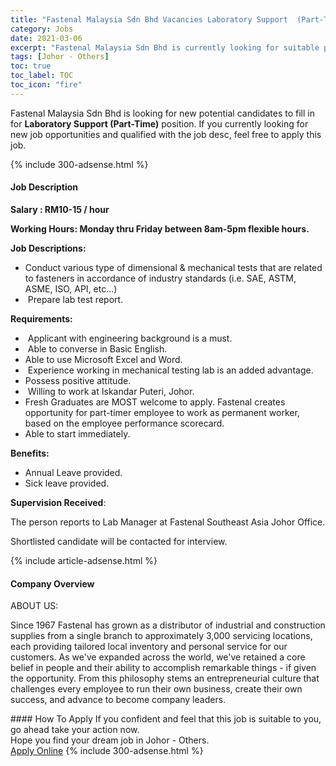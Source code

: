 ```yaml
---
title: "Fastenal Malaysia Sdn Bhd Vacancies Laboratory Support  (Part-Time)" 
category: Jobs 
date: 2021-03-06 
excerpt: "Fastenal Malaysia Sdn Bhd is currently looking for suitable person to fill in the Laboratory Support  (Part-Time) which based in Johor - Others" 
tags: [Johor - Others] 
toc: true 
toc_label: TOC 
toc_icon: "fire" 
--- 
```


<p>Fastenal Malaysia Sdn Bhd is looking for new potential candidates to fill in for <b>Laboratory Support  (Part-Time)</b> position. If you currently looking for new job opportunities and qualified with the job desc, feel free to apply this job.
</p>{% include 300-adsense.html %} 
<div><div><h4>Job Description</h4></div><div><div><span><div><p><strong>Salary : RM10-15 / hour</strong></p><p><strong>Working Hours: Monday thru Friday between 8am-5pm flexible hours.&#160;</strong></p><p><strong>Job Descriptions:</strong></p><ul><li>Conduct various type of dimensional &amp; mechanical tests that are related to fasteners in accordance of industry standards (i.e. SAE, ASTM, ASME, ISO, API, etc&#8230;)</li><li>&#160;Prepare lab test report.</li></ul><p><strong>Requirements:</strong></p><ul><li>&#160;Applicant with engineering background is a must.</li><li>&#160;Able to converse in Basic English.</li><li>Able to use Microsoft Excel and Word.</li><li>&#160;Experience working in mechanical testing lab is an added advantage.&#160;</li><li>Possess positive attitude.</li><li>&#160;Willing to work at Iskandar Puteri, Johor.</li><li>Fresh Graduates are MOST welcome to apply. Fastenal creates opportunity for part-timer employee to work as permanent worker, based on the employee performance scorecard.&#160;&#160;</li><li>Able to start immediately.</li></ul><p><strong>Benefits:</strong></p><ul><li>Annual Leave provided.</li><li>Sick leave provided.</li></ul><p><strong>Supervision Received</strong>:</p><p>The person reports to Lab Manager at Fastenal Southeast Asia Johor Office.</p><p>Shortlisted candidate will be contacted for interview.</p></div></span></div></div></div> 
{% include article-adsense.html %} 
<div><div><h4>Company Overview</h4></div><div><div><span><div><p>ABOUT US:</p><p>Since 1967 Fastenal has grown as a distributor of industrial and construction supplies from a single branch to approximately 3,000 servicing locations, each providing tailored local inventory and personal service for our customers. As we've expanded across the world, we've retained a core belief in people and their ability to accomplish remarkable things - if given the opportunity. From this philosophy stems an entrepreneurial culture that challenges every employee to run their own business, create their own success, and advance to become company leaders.</p></div></span></div></div></div> 
#### How To Apply 
If you confident and feel that this job is suitable to you, go ahead take your action now. <br/> 
Hope you find your dream job in Johor - Others. <br/> 
<a href="https://www.jobstreet.com.my/en/job/laboratory-support-part-time-4497403?jobId=jobstreet-my-job-4497403&" class="btn btn--info" target="_blank" rel="nofollow noopenner">Apply Online</a> 
{% include 300-adsense.html %} 